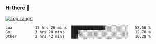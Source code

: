 ### Hi there 👋

<!--
**3Xpl0it3r/3Xpl0it3r** is a ✨ _special_ ✨ repository because its `README.md` (this file) appears on your GitHub profile.

Here are some ideas to get you started:

- 🔭 I’m currently working on ...
- 🌱 I’m currently learning ...
- 👯 I’m looking to collaborate on ...
- 🤔 I’m looking for help with ...
- 💬 Ask me about ...
- 📫 How to reach me: ...
- 😄 Pronouns: ...
- ⚡ Fun fact: ...
-->


[![Top Langs](https://github-readme-stats.vercel.app/api/top-langs/?username=3Xpl0it3r&layout=compact)](https://github.com/3Xpl0it3r/3Xpl0it3r)

<!--START_SECTION:waka-->

```text
Lua          15 hrs 26 mins  ██████████████▓░░░░░░░░░░   58.56 %
Go           3 hrs 20 mins   ███▒░░░░░░░░░░░░░░░░░░░░░   12.70 %
Other        2 hrs 42 mins   ██▓░░░░░░░░░░░░░░░░░░░░░░   10.28 %
```

<!--END_SECTION:waka-->
